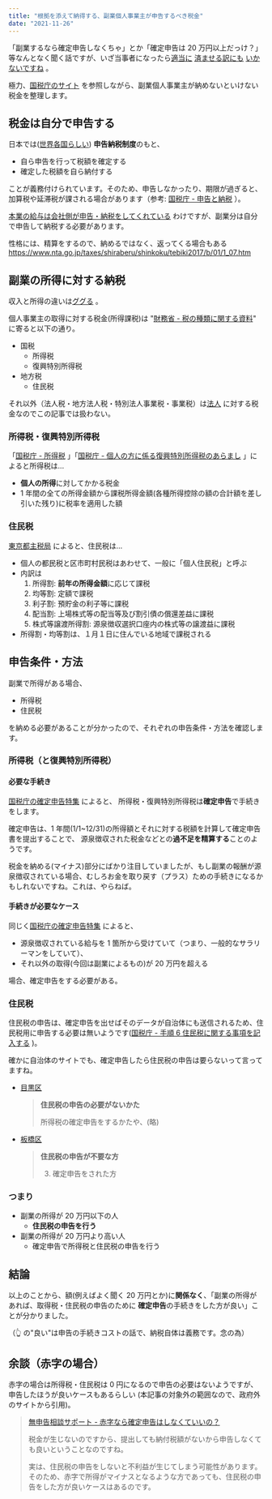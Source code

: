 ```yaml
---
title: "根拠を添えて納得する、副業個人事業主が申告するべき税金"
date: "2021-11-26"
---
```


「副業するなら確定申告しなくちゃ」とか「確定申告は 20 万円以上だっけ？」等なんとなく聞く話ですが、いざ当事者になったら[適当に](https://www.nta.go.jp/taxes/shiraberu/taxanswer/shotoku/2024.htm) [済ませる訳にも](https://www.city.shibuya.tokyo.jp/kurashi/zeikin/juminzei/n1_5entaikin.html) [いかないですね](https://ja.wikipedia.org/wiki/%E8%84%B1%E7%A8%8E) 。

極力、[国税庁のサイト](https://www.nta.go.jp/) を参照しながら、副業個人事業主が納めないといけない税金を整理します。

## 税金は自分で申告する

日本では([世界各国らしい](https://ja.wikipedia.org/wiki/%E7%94%B3%E5%91%8A%E7%B4%8D%E7%A8%8E%E5%88%B6%E5%BA%A6)) **申告納税制度**のもと、

- 自ら申告を行って税額を確定する
- 確定した税額を自ら納付する

ことが義務付けられています。そのため、申告しなかったり、期限が過ぎると、加算税や延滞税が課される場合があります（参考: [国税庁 - 申告と納税](https://www.nta.go.jp/publication/pamph/koho/kurashi/html/06_1.htm) ）。

[本業の給与は会社側が申告・納税をしてくれている](https://www.nta.go.jp/taxes/shiraberu/taxanswer/shotoku/1900.htm) わけですが、副業分は自分で申告して納税する必要があります。

性格には、精算をするので、納めるではなく、返ってくる場合もある
https://www.nta.go.jp/taxes/shiraberu/shinkoku/tebiki2017/b/01/1_07.htm

## 副業の所得に対する納税

収入と所得の違いは[ググる](https://www.google.com/search?q=%E5%8F%8E%E5%85%A5+%E6%89%80%E5%BE%97+%E9%81%95%E3%81%84) 。

個人事業主の取得に対する税金(所得課税)は "[財務省 - 税の種類に関する資料](https://www.mof.go.jp/tax_policy/summary/condition/a01.htm)" に寄ると以下の通り。

- 国税
  - 所得税
  - 復興特別所得税
- 地方税
  - 住民税

それ以外（法人税・地方法人税・特別法人事業税・事業税）は[法人](https://ja.wikipedia.org/wiki/%E6%B3%95%E4%BA%BA) に対する税金なのでこの記事では扱わない。

### 所得税・復興特別所得税

「[国税庁 - 所得税](https://www.nta.go.jp/taxes/shiraberu/taxanswer/shotoku/shotoku.htm) 」「[国税庁 - 個人の方に係る復興特別所得税のあらまし](https://www.nta.go.jp/publication/pamph/shotoku/fukko_tokubetsu/index.htm) 」によると所得税は...

- **個人の所得**に対してかかる税金
- 1 年間の全ての所得金額から課税所得金額(各種所得控除の額の合計額を差し引いた残り)に税率を適用した額

### 住民税

[東京都主税局](https://www.tax.metro.tokyo.lg.jp/kazei/kojin_ju.html)
によると、住民税は...

- 個人の都民税と区市町村民税はあわせて、一般に「個人住民税」と呼ぶ
- 内訳は
  1. 所得割: **前年の所得金額**に応じて課税
  2. 均等割: 定額で課税
  3. 利子割: 預貯金の利子等に課税
  4. 配当割: 上場株式等の配当等及び割引債の償還差益に課税
  5. 株式等譲渡所得割: 源泉徴収選択口座内の株式等の譲渡益に課税
- 所得割・均等割は、１月１日に住んでいる地域で課税される

## 申告条件・方法

副業で所得がある場合、

- 所得税
- 住民税

を納める必要があることが分かったので、それぞれの申告条件・方法を確認します。

### 所得税（と復興特別所得税）

#### 必要な手続き

[国税庁の確定申告特集](https://www.nta.go.jp/taxes/shiraberu/shinkoku/tokushu/hajimete.htm) によると、 所得税・復興特別所得税は**確定申告**で手続きをします。

確定申告は、1 年間(1/1~12/31)の所得額とそれに対する税額を計算して確定申告書を提出することで、 源泉徴収された税金などとの**過不足を精算する**ことのようです。

税金を納める(マイナス)部分にばかり注目していましたが、もし副業の報酬が源泉徴収されている場合、むしろお金を取り戻す（プラス）ための手続きになるかもしれないですね。これは、やらねば。

#### 手続きが必要なケース

同じく[国税庁の確定申告特集](https://www.nta.go.jp/taxes/shiraberu/shinkoku/tokushu/hajimete.htm) によると、

- 源泉徴収されている給与を 1 箇所から受けていて（つまり、一般的なサラリーマンをしていて）、
- それ以外の取得(今回は副業によるもの)が 20 万円を超える

場合、確定申告をする必要がある。

### 住民税

住民税の申告は、確定申告を出せばそのデータが自治体にも送信されるため、住民税用に申告する必要は無いようです([国税庁 - 手順 6 住民税に関する事項を記入する](https://www.nta.go.jp/taxes/shiraberu/shinkoku/tebiki2017/a/03/order6/3-6_01.htm) )。

確かに自治体のサイトでも、確定申告したら住民税の申告は要らないって言ってますね。

- [目黒区](https://www.city.meguro.tokyo.jp/kurashi/zeikin/kojin/shinkoku/shinkoku.html)
  > **住民税の申告の必要がないかた**
  >
  > 所得税の確定申告をするかたや、(略)
- [板橋区](https://www.city.itabashi.tokyo.jp/tetsuduki/zei/kuminzei/1001758.html)
  > **住民税の申告が不要な方**
  >
  > 3. 確定申告をされた方

### つまり

- 副業の所得が 20 万円以下の人
  - **住民税の申告を行う**
- 副業の所得が 20 万円より高い人
  - 確定申告で所得税と住民税の申告を行う

## 結論

以上のことから、額(例えばよく聞く 20 万円とか)に**関係なく**、「副業の所得があれば、取得税・住民税の申告のために **確定申告**の手続きをした方が良い」ことが分かりました。

（👆 の"良い"は申告の手続きコストの話で、納税自体は義務です。念の為）

## 余談（赤字の場合）

赤字の場合は所得税・住民税は 0 円になるので申告の必要はないようですが、申告したほうが良いケースもあるらしい
(本記事の対象外の範囲なので、政府外のサイトから引用)。

> [無申告相談サポート - 赤字なら確定申告はしなくていいの？](https://www.mushinkoku.jp/15910690771631)
>
> 税金が生じないのですから、提出しても納付税額がないから申告しなくても良いということなのですね。
>
> 実は、住民税の申告をしないと不利益が生じてしまう可能性があります。そのため、赤字で所得がマイナスとなるような方であっても、住民税の申告をした方が良いケースはあるのです。
